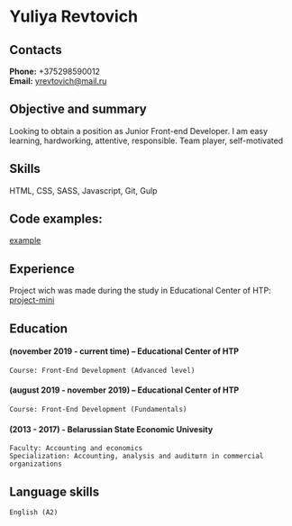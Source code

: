 # Yuliya Revtovich

## Contacts
  **Phone:** +375298590012  
  **Email:** yrevtovich@mail.ru

## Objective and summary  
  Looking to obtain a position as Junior Front-end Developer. I am easy learning, hardworking, attentive, responsible. Team player, self-motivated

## Skills  
  HTML, CSS, SASS, Javascript, Git, Gulp

## Code examples: 
  [example](https://github.com/yrevtovich/cells-to-black/blob/master/main.js) 

## Experience
  Project wich was made during the study in Educational Center of HTP:  [project-mini](https://github.com/yrevtovich/yrevtovich.projectmini)

## Education
  #### (november 2019 - current time) – Educational Center of HTP
    Course: Front-End Development (Advanced level)  

  #### (august 2019 - november 2019) – Educational Center of HTP  
    Course: Front-End Development (Fundamentals)  
    
  #### (2013 - 2017) - Belarussian State Economic Univesity
    Faculty: Accounting and economics  
    Specialization: Accounting, analysis and auditштп in commercial organizations

## Language skills
    English (A2)